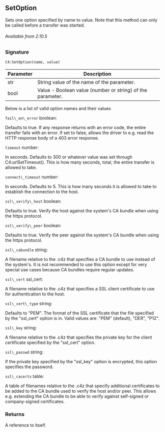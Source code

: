 ## SetOption

Sets one option specified by name to value. Note that this method can only be called before a transfer was started. 

###### Available from 2.10.5


### Signature

`C4:SetOption(name, value)`


| Parameter | Description |
| --- | --- |
| str | String value of the name of the parameter. |
| bool | Value - Boolean value (number or string) of the parameter. |

Below is a list of valid option names and their values

`fail\_on\_error`
boolean:

Defaults to true.  If any response returns with an error code, the entire transfer fails with an error.  If set to false, allows the driver to e.g. read the HTTP response body of a 403 error response.

`timeout`
number:

In seconds.  Defaults to 300 or whatever value was set through C4:urlSetTimeout().  This is how many seconds, total, the entire transfer is allowed to take.

`connect\_timeout`
number:

In seconds. Defaults to 5.  This is how many seconds it is allowed to take to establish the connection to the host.

`ssl\_verify\_host`
boolean:

Defaults to true.  Verify the host against the system's CA bundle when using the https protocol.

`ssl\_verify\_peer`
boolean:

Defaults to true.  Verify the peer against the system's CA bundle when using the https protocol.

`ssl\_cabundle`
string:

A filename relative to the .c4z that specifies a CA bundle to use instead of the system's.  It is not recommended to use this option except for very special use cases because CA bundles require regular updates.

`ssl\_cert`
ssl\_cert:

A filename relative to the .c4z that specifies a SSL client certificate to use for authentication to the host.

`ssl\_cert\_type`
string:

Defaults to "PEM".  The format of the SSL certificate that the file specified by the "ssl\_cert" option is in.  Valid values are: "PEM" (default), "DER", "P12".

`ssl\_key`
string:

A filename relative to the .c4z that specifies the private key for the client certificate specified by the "ssl\_cert" option.

`ssl\_passwd`
string:

If the private key specified by the "ssl\_key" option is encrypted, this option specifies the password.

`ssl\_cacerts`
table:

A table of filenames relative to the .c4z that specify additional certificates to be added to the CA bundle used to verify the host and/or peer.  This allows e.g. extending the CA bundle to be able to verify against self-signed or company-signed certificates.


### Returns

A reference to itself.